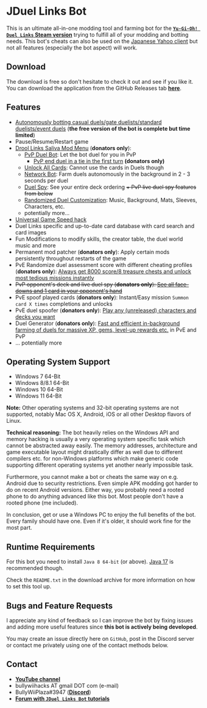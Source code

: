 # JDuel Links Bot

This is an ultimate all-in-one modding tool and farming bot for the [**`Yu-Gi-Oh! Duel Links` Steam version**](https://store.steampowered.com/app/601510/YuGiOh_Duel_Links) trying to fulfill all of your modding and botting needs. This bot's cheats can also be used on the [Japanese Yahoo client](https://games.yahoo.co.jp/yugioh/duel_links) but not all features (especially the bot aspect) will work.

## Download

The download is free so don't hesitate to check it out and see if you like it. You can download the application from the GitHub Releases tab [**here**](https://github.com/BullyWiiPlaza/JDuel-Links-Bot/releases/latest).

## Features

- [Autonomously botting casual duels/gate duelists/standard duelists/event duels](https://www.youtube.com/watch?v=1kCY26XukbY) (**the free version of the bot is complete but time limited**)
- Pause/Resume/Restart game
- [Drool Links Saliva Mod Menu](https://www.youtube.com/watch?v=SD3Ca2HwL2s) (**donators only**):
  * [PvP Duel Bot](https://www.youtube.com/watch?v=2j-9CgP1i8Q): Let the bot duel for you in PvP
    * [PvP end duel in a tie in the first turn](https://www.youtube.com/watch?v=0UDbezZA-0M) **(donators only)**
  * [Unlock All Cards](https://www.youtube.com/watch?v=XKKJFMas5Vc): Cannot use the cards in Duels though
  * [Network Bot](https://www.youtube.com/watch?v=C9dwcNx8CnQ): Farm duels autonomously in the background in 2 - 3 seconds per duel
  * [Duel Spy](https://www.youtube.com/watch?v=Q-ThsjYC4P0): See your entire deck ordering ~~+ PvP live duel spy features from below~~
  * [Randomized Duel Customization](https://www.youtube.com/watch?v=HHZTL-FUW_8): Music, Background, Mats, Sleeves, Characters, etc.
  * potentially more...
- [Universal Game Speed hack](https://www.youtube.com/watch?v=07OnsChYHKw)
- Duel Links specific and up-to-date card database with card search and card images
- Fun Modifications to modify skills, the creator table, the duel world music and more
- Permanent mod patcher (**donators only**): Apply certain mods persistently throughout restarts of the game
- PvE Randomize duel assessment score with different cheating profiles (**donators only**): [Always get 8000 score/8 treasure chests and unlock most tedious missions instantly](https://www.youtube.com/watch?v=I8v7qmRXdU8)
- ~~PvP opponent's deck and live duel spy (**donators only**): [See all face-downs and 1 card in your opponent's hand](https://www.youtube.com/watch?v=GlKjA5UyYn8)~~
- PvE spoof played cards (**donators only**): Instant/Easy mission `Summon card X times` completions and unlocks
- PvE duel spoofer (**donators only**): [Play any (unreleased) characters and decks you want](https://www.youtube.com/watch?v=GNz32fDw7gI)
- Duel Generator (**donators only**): [Fast and efficient in-background farming of duels for massive XP, gems, level-up rewards etc.](https://www.youtube.com/watch?v=TV-OYoWOslU) in PvE and PvP
- ... potentially more

## Operating System Support

* Windows 7 64-Bit
* Windows 8/8.1 64-Bit
* Windows 10 64-Bit
* Windows 11 64-Bit

**Note:**
Other operating systems and 32-bit operating systems are not supported, notably Mac OS X, Android, iOS or all other Desktop flavors of Linux.

**Technical reasoning:**
The bot heavily relies on the Windows API and memory hacking is usually a very operating system specific task which cannot be abstracted away easily. The memory addresses, architecture and game executable layout might drastically differ as well due to different compilers etc. for non-Windows platforms which make generic code supporting different operating systems yet another nearly impossible task.

Furthermore, you cannot make a bot or cheats the same way on e.g. Android due to security restrictions. Even simple APK modding got harder to do on recent Android versions. Either way, you probably need a rooted phone to do anything advanced like this bot. Most people don't have a rooted phone (me included).

In conclusion, get or use a Windows PC to enjoy the full benefits of the bot. Every family should have one. Even if it's older, it should work fine for the most part.

## Runtime Requirements

For this bot you need to install `Java 8 64-bit` (or above). [Java 17](https://download.oracle.com/java/17/archive/jdk-17.0.1_windows-x64_bin.exe) is recommended though.

Check the `README.txt` in the download archive for more information on how to set this tool up.

## Bugs and Feature Requests

I appreciate any kind of feedback so I can improve the bot by fixing issues and adding more useful features since **this bot is actively being developed**.

You may create an issue directly here on `GitHub`, post in the Discord server or contact me privately using one of the contact methods below.

## Contact

- [**YouTube channel**](https://www.youtube.com/user/BullyWiiPlaza)
- bullywiihacks AT gmail DOT com (e-mail)
- BullyWiiPlaza#3947 ([**Discord**](https://discordapp.com))
- [**Forum with `JDuel Links Bot` tutorials**](https://bullywiihacks.forumotion.com/f208-)